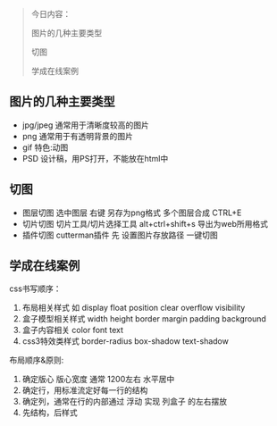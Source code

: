 > 今日内容：
>
> 图片的几种主要类型
>
> 切图
>
> 学成在线案例

## 图片的几种主要类型

- jpg/jpeg  通常用于清晰度较高的图片
- png  通常用于有透明背景的图片
- gif  特色:动图
- PSD  设计稿，用PS打开，不能放在html中

## 切图

- 图层切图  选中图层 右键  另存为png格式   多个图层合成  CTRL+E
- 切片切图  切片工具/切片选择工具  alt+ctrl+shift+s  导出为web所用格式
- 插件切图  cutterman插件  先 设置图片存放路径   一键切图

## 学成在线案例

css书写顺序：

1. 布局相关样式 如 display  float  position  clear  overflow  visibility
2. 盒子模型相关样式  width  height   border  margin  padding  background
3. 盒子内容相关  color  font  text
4. css3特效类样式  border-radius  box-shadow  text-shadow

布局顺序&原则:

1. 确定版心  版心宽度 通常 1200左右  水平居中
2. 确定行，用标准流定好每一行的结构
3. 确定列，通常在行的内部通过 浮动 实现 列盒子 的左右摆放
4. 先结构，后样式